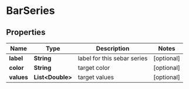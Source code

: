 
# BarSeries

## Properties
Name | Type | Description | Notes
------------ | ------------- | ------------- | -------------
**label** | **String** | label for this sebar series |  [optional]
**color** | **String** | target color |  [optional]
**values** | **List&lt;Double&gt;** | target values |  [optional]



